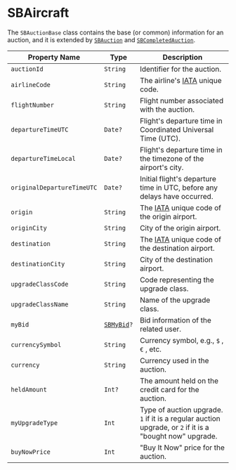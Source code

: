 # SBAircraft

The `SBAuctionBase` class contains the base (or common) information for an auction, and it is extended by [`SBAuction`](object-model/sbauction) and [`SBCompletedAuction`](object-model/sbcompletedauction).

| **Property Name** | **Type**                                      | **Description** |
| ---|-----------------------------------------------| --- |
| `auctionId` | `String`                                      | Identifier for the auction. |
| `airlineCode` | `String`                                      | The airline's [IATA](https://www.iata.org/) unique code. |
| `flightNumber` | `String`                                      | Flight number associated with the auction. |
| `departureTimeUTC` | `Date?`                                       | Flight's departure time in Coordinated Universal Time (UTC). |
| `departureTimeLocal` | `Date?`                                       | Flight's departure time in the timezone of the airport's city. |
| `originalDepartureTimeUTC` | `Date?`                                       | Initial flight's departure time in UTC, before any delays have occurred. |
| `origin` | `String`                                      | The [IATA](https://www.iata.org/) unique code of the origin airport. |
| `originCity` | `String`                                      | City of the origin airport. |
| `destination` | `String`                                      | The [IATA](https://www.iata.org/) unique code of the destination airport. |
| `destinationCity` | `String`                                      | City of the destination airport. |
| `upgradeClassCode` | `String`                                      | Code representing the upgrade class. |
| `upgradeClassName` | `String`                                      | Name of the upgrade class. |
| `myBid` | <code>[SBMyBid](object-model/sbmybid)?</code> | Bid information of the related user. |
| `currencySymbol` | `String`                                      | Currency symbol, e.g., `$` , `€` , etc. |
| `currency` | `String`                                      | Currency used in the auction. |
| `heldAmount` | `Int?`                                        | The amount held on the credit card for the auction. |
| `myUpgradeType` | `Int`                                         | Type of auction upgrade. `1` if it is a regular auction upgrade, or `2` if it is a "bought now" upgrade. |
| `buyNowPrice` | `Int`                                         | "Buy It Now" price for the auction. |
